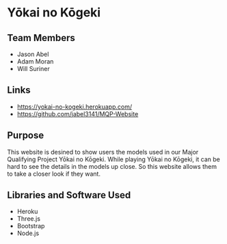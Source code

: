 # Y&#333;kai no K&#333;geki

## Team Members
- Jason Abel
- Adam Moran
- Will Suriner

## Links
- https://yokai-no-kogeki.herokuapp.com/
- https://github.com/jabel3141/MQP-Website

## Purpose
This website is desined to show users the models used in our Major Qualifying Project Y&#333;kai no K&#333;geki. While playing Y&#333;kai no K&#333;geki, it can be hard to see the details in the models up close. So this website allows them to take a closer look if they want.

## Libraries and Software Used
- Heroku
- Three.js
- Bootstrap
- Node.js